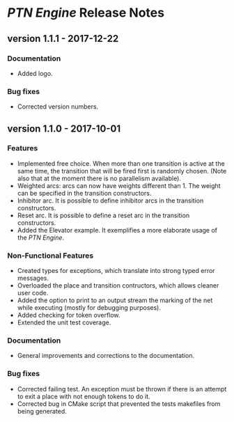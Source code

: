 # *PTN Engine* Release Notes

## version 1.1.1 - 2017-12-22

### Documentation
 - Added logo.

### Bug fixes
 - Corrected version numbers. 


## version 1.1.0 - 2017-10-01

### Features
 - Implemented free choice. When more than one transition is active at the same 
 time, the transition that will be fired first is randomly chosen. (Note also
 that at the moment there is no parallelism available). 
 - Weighted arcs: arcs can now have weights different than 1. The weight can be 
 specified in the transition constructors.
 - Inhibitor arc. It is possible to define inhibitor arcs in the transition 
 constructors.
 - Reset arc. It is possible to define a reset arc in the transition 
 constructors.
 - Added the Elevator example. It exemplifies a more elaborate usage of the 
 *PTN Engine*.
 
### Non-Functional Features
 - Created types for exceptions, which translate into strong typed error 
 messages.
 - Overloaded the place and transition contructors, which allows cleaner user 
 code.
 - Added the option to print to an output stream the marking of the net while
 executing (mostly for debugging purposes).
 - Added checking for token overflow.
 - Extended the unit test coverage.

### Documentation
 - General improvements and corrections to the documentation.

### Bug fixes
- Corrected failing test. An exception must be thrown if there is an attempt
 to exit a place with not enough tokens to do it.
- Corrected bug in CMake script that prevented the tests makefiles from being
generated.
